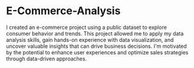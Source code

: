 # E-Commerce-Analysis

I created an e-commerce project using a public dataset to explore consumer behavior and trends. This project allowed me to apply my data analysis skills, gain hands-on experience with data visualization, and uncover valuable insights that can drive business decisions. I'm motivated by the potential to enhance user experiences and optimize sales strategies through data-driven approaches.
